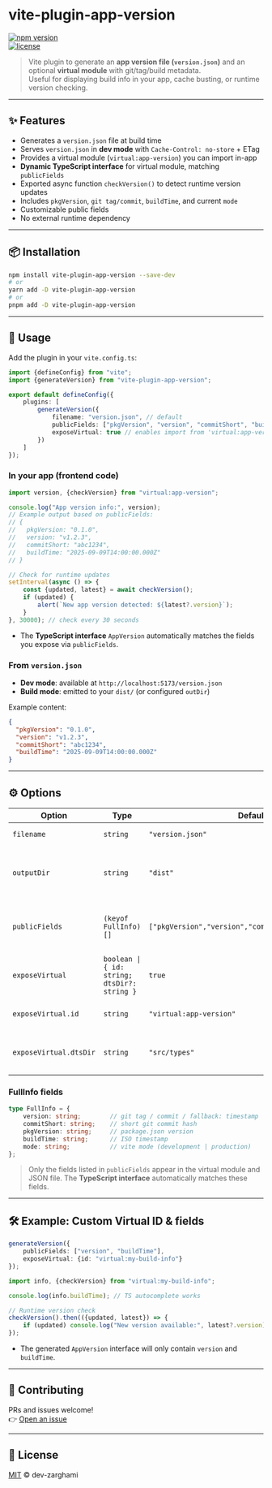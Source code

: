 # vite-plugin-app-version

[![npm version](https://img.shields.io/npm/v/vite-plugin-app-version.svg)](https://www.npmjs.com/package/vite-plugin-app-version)  
[![license](https://img.shields.io/github/license/dev-zarghami/vite-plugin-app-version.svg)](LICENSE)

> Vite plugin to generate an **app version file (`version.json`)** and an optional **virtual module** with git/tag/build
> metadata.  
> Useful for displaying build info in your app, cache busting, or runtime version checking.

---

## ✨ Features

- Generates a `version.json` file at build time
- Serves `version.json` in **dev mode** with `Cache-Control: no-store` + ETag
- Provides a virtual module (`virtual:app-version`) you can import in-app
- **Dynamic TypeScript interface** for virtual module, matching `publicFields`
- Exported async function `checkVersion()` to detect runtime version updates
- Includes `pkgVersion`, `git tag/commit`, `buildTime`, and current `mode`
- Customizable public fields
- No external runtime dependency

---

## 📦 Installation

```bash
npm install vite-plugin-app-version --save-dev
# or
yarn add -D vite-plugin-app-version
# or
pnpm add -D vite-plugin-app-version
```

---

## 🚀 Usage

Add the plugin in your `vite.config.ts`:

```ts
import {defineConfig} from "vite";
import {generateVersion} from "vite-plugin-app-version";

export default defineConfig({
    plugins: [
        generateVersion({
            filename: "version.json", // default
            publicFields: ["pkgVersion", "version", "commitShort", "buildTime"], // default fields
            exposeVirtual: true // enables import from 'virtual:app-version'
        })
    ]
});
```

### In your app (frontend code)

```ts
import version, {checkVersion} from "virtual:app-version";

console.log("App version info:", version);
// Example output based on publicFields:
// {
//   pkgVersion: "0.1.0",
//   version: "v1.2.3",
//   commitShort: "abc1234",
//   buildTime: "2025-09-09T14:00:00.000Z"
// }

// Check for runtime updates
setInterval(async () => {
    const {updated, latest} = await checkVersion();
    if (updated) {
        alert(`New app version detected: ${latest?.version}`);
    }
}, 30000); // check every 30 seconds
```

- The **TypeScript interface** `AppVersion` automatically matches the fields you expose via `publicFields`.

### From `version.json`

- **Dev mode**: available at `http://localhost:5173/version.json`
- **Build mode**: emitted to your `dist/` (or configured `outDir`)

Example content:

```json
{
  "pkgVersion": "0.1.0",
  "version": "v1.2.3",
  "commitShort": "abc1234",
  "buildTime": "2025-09-09T14:00:00.000Z"
}
```

---

## ⚙️ Options

| Option                 | Type                                         | Default                                              | Description                                         |
|------------------------|----------------------------------------------|------------------------------------------------------|-----------------------------------------------------|
| `filename`             | `string`                                     | `"version.json"`                                     | Output file name                                    |
| `outputDir`            | `string`                                     | `"dist"`                                             | Directory to emit JSON / virtual module declaration |
| `publicFields`         | `(keyof FullInfo)[]`                         | `["pkgVersion","version","commitShort","buildTime"]` | Fields to expose in JSON and virtual module         |
| `exposeVirtual`        | `boolean \| { id: string; dtsDir?: string }` | `true`                                               | Export a virtual module                             |
| `exposeVirtual.id`     | `string`                                     | `"virtual:app-version"`                              | Custom virtual import ID                            |
| `exposeVirtual.dtsDir` | `string`                                     | `"src/types"`                                        | Path to write TypeScript declaration                |

### FullInfo fields

```ts
type FullInfo = {
    version: string;        // git tag / commit / fallback: timestamp
    commitShort: string;    // short git commit hash
    pkgVersion: string;     // package.json version
    buildTime: string;      // ISO timestamp
    mode: string;           // vite mode (development | production)
};
```

> Only the fields listed in `publicFields` appear in the virtual module and JSON file. The **TypeScript interface**
> automatically matches these fields.

---

## 🛠️ Example: Custom Virtual ID & fields

```ts
generateVersion({
    publicFields: ["version", "buildTime"],
    exposeVirtual: {id: "virtual:my-build-info"}
});
```

```ts
import info, {checkVersion} from "virtual:my-build-info";

console.log(info.buildTime); // TS autocomplete works

// Runtime version check
checkVersion().then(({updated, latest}) => {
    if (updated) console.log("New version available:", latest?.version);
});
```

- The generated `AppVersion` interface will only contain `version` and `buildTime`.

---

## 🤝 Contributing

PRs and issues welcome!  
👉 [Open an issue](https://github.com/dev-zarghami/vite-plugin-app-version/issues)

---

## 📄 License

[MIT](LICENSE) © dev-zarghami
